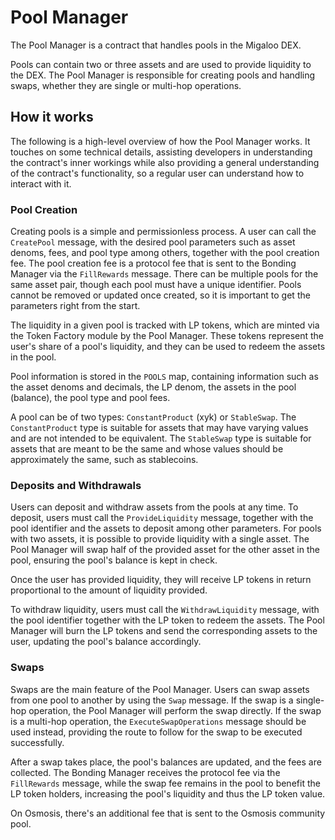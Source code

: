 # Pool Manager

The Pool Manager is a contract that handles pools in the Migaloo DEX.

Pools can contain two or three assets and are used to provide liquidity to the DEX. The Pool Manager is responsible for
creating pools and handling swaps, whether they are single or multi-hop operations.

## How it works

The following is a high-level overview of how the Pool Manager works. It touches on some technical details, assisting
developers in understanding the contract's inner workings while also providing a general understanding of the contract's
functionality, so a regular user can understand how to interact with it.

### Pool Creation

Creating pools is a simple and permissionless process. A user can call the `CreatePool` message, with the desired pool
parameters such as asset denoms, fees, and pool type among others, together with the pool creation fee. The pool creation
fee is a protocol fee that is sent to the Bonding Manager via the `FillRewards` message. There can be multiple pools
for the same asset pair, though each pool must have a unique identifier. Pools cannot be removed or updated once
created, so it is important to get the parameters right from the start.

The liquidity in a given pool is tracked with LP tokens, which are minted via the Token Factory module by the Pool Manager.
These tokens represent the user's share of a pool's liquidity, and they can be used to redeem the assets in the pool.

Pool information is stored in the `POOLS` map, containing information such as the asset denoms and decimals, the LP denom,
the assets in the pool (balance), the pool type and pool fees.

A pool can be of two types: `ConstantProduct` (xyk) or `StableSwap`. The `ConstantProduct` type is suitable for assets that
may have varying values and are not intended to be equivalent. The `StableSwap` type is suitable for assets that are
meant to be the same and whose values should be approximately the same, such as stablecoins.

### Deposits and Withdrawals

Users can deposit and withdraw assets from the pools at any time. To deposit, users must call the `ProvideLiquidity`
message, together with the pool identifier and the assets to deposit among other parameters. For pools with two assets,
it is possible to provide liquidity with a single asset. The Pool Manager will swap half of the provided asset for the
other asset in the pool, ensuring the pool's balance is kept in check.

Once the user has provided liquidity, they will receive LP tokens in return proportional to the amount of liquidity
provided.

To withdraw liquidity, users must call the `WithdrawLiquidity` message, with the pool identifier together with the LP
token to redeem the assets. The Pool Manager will burn the LP tokens and send the corresponding assets to the user,
updating the pool's balance accordingly.

### Swaps

Swaps are the main feature of the Pool Manager. Users can swap assets from one pool to another by using the `Swap` message.
If the swap is a single-hop operation, the Pool Manager will perform the swap directly. If the swap is a multi-hop operation,
the `ExecuteSwapOperations` message should be used instead, providing the route to follow for the swap to be executed
successfully.

After a swap takes place, the pool's balances are updated, and the fees are collected. The Bonding Manager receives the
protocol fee via the `FillRewards` message, while the swap fee remains in the pool to benefit the LP token holders,
increasing the pool's liquidity and thus the LP token value.

On Osmosis, there's an additional fee that is sent to the Osmosis community pool.
